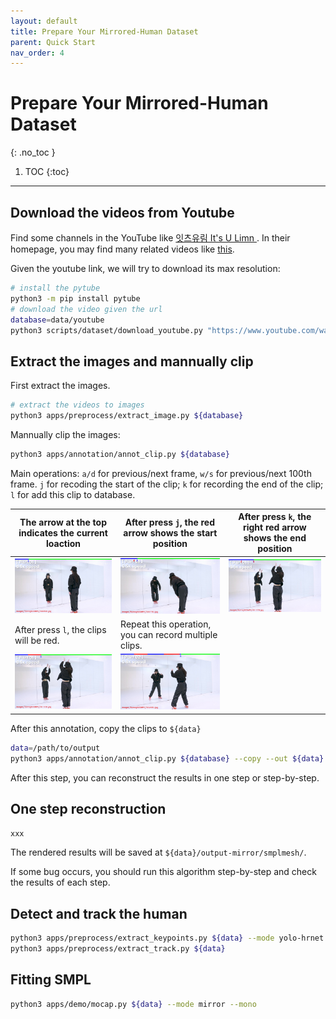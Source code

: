 ```yaml
---
layout: default
title: Prepare Your Mirrored-Human Dataset
parent: Quick Start
nav_order: 4
---
```


# Prepare Your Mirrored-Human Dataset
{: .no_toc }

1. TOC
{:toc}
---

## Download the videos from Youtube

Find some channels in the YouTube like [ 잇츠유림 It's U Limn ](https://www.youtube.com/channel/UChRjZQ9i7Ci1pfYsEC_syMg). In their homepage, you may find many related videos like [this](https://www.youtube.com/watch?v=homrg6ZZMRY).

Given the youtube link, we will try to download its max resolution:

```bash
# install the pytube
python3 -m pip install pytube
# download the video given the url
database=data/youtube
python3 scripts/dataset/download_youtube.py "https://www.youtube.com/watch?v=homrg6ZZMRY" --database ${database}
```

## Extract the images and mannually clip

First extract the images.

```bash
# extract the videos to images
python3 apps/preprocess/extract_image.py ${database}
```

Mannually clip the images:

```bash
python3 apps/annotation/annot_clip.py ${database}
```

Main operations: `a/d` for previous/next frame, `w/s` for previous/next 100th frame. `j` for recoding the start of the clip; `k` for recording the end of the clip; `l` for add this clip to database. 

|The arrow at the top indicates the current loaction|After press `j`, the red arrow shows the start position|After press `k`, the right red arrow shows the end position|
|----|----|----|
|![](../images/annot_clip_0.jpg)|![](../images/annot_clip_j.jpg)|![](../images/annot_clip_k.jpg)|
|After press `l`, the clips will be red.|Repeat this operation, you can record multiple clips.|
|![](../images/annot_clip_l.jpg)|![](../images/annot_clip_two.jpg)||


After this annotation, copy the clips to `${data}`

```bash
data=/path/to/output
python3 apps/annotation/annot_clip.py ${database} --copy --out ${data}
```

After this step, you can reconstruct the results in one step or step-by-step.

## One step reconstruction

```bash
xxx
```

The rendered results will be saved at `${data}/output-mirror/smplmesh/`.

If some bug occurs, you should run this algorithm step-by-step and check the results of each step.

## Detect and track the human

```bash
python3 apps/preprocess/extract_keypoints.py ${data} --mode yolo-hrnet
python3 apps/preprocess/extract_track.py ${data}
```

## Fitting SMPL

```bash
python3 apps/demo/mocap.py ${data} --mode mirror --mono
```
